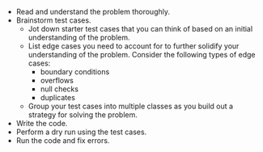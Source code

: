 - Read and understand the problem thoroughly.
- Brainstorm test cases.
  - Jot down starter test cases that you can think of based on an initial understanding of the problem.
  - List edge cases you need to account for to further solidify your understanding of the problem. Consider the following types of edge cases:
    - boundary conditions
    - overflows
    - null checks
    - duplicates
  - Group your test cases into multiple classes as you build out a strategy for solving the problem.
- Write the code.
- Perform a dry run using the test cases.
- Run the code and fix errors.
